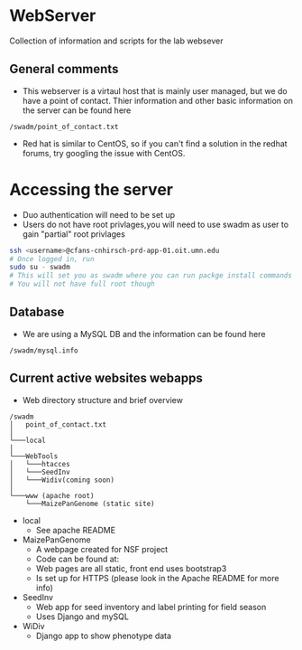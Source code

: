 # WebServer
Collection of information and scripts for the lab websever

## General comments
* This webserver is a virtaul host that is mainly user managed, but we do have a point of contact. Thier information and other basic information on the server can be found here
```
/swadm/point_of_contact.txt
```
* Red hat is similar to CentOS, so if you can't find a solution in the redhat forums, try googling the issue with CentOS.

# Accessing the server
* Duo authentication will need to be set up
* Users do not have root privlages,you will need to use swadm as user to gain "partial" root privlages
```bash
ssh <username>@cfans-cnhirsch-prd-app-01.oit.umn.edu
# Once logged in, run
sudo su - swadm
# This will set you as swadm where you can run packge install commands
# You will not have full root though
```
## Database
* We are using a MySQL DB and the information can be found here
```
/swadm/mysql.info
```
## Current active websites webapps
* Web directory structure and brief overview
```
/swadm
│   point_of_contact.txt
│
└───local
│
└───WebTools
│   └───htacces
│   └───SeedInv
│   └───Widiv(coming soon)
│
└───www (apache root)
    └───MaizePanGenome (static site)
```

* local
    * See apache README
* MaizePanGenome
    * A webpage created for NSF project
    * Code can be found at:
    * Web pages are all static, front end uses bootstrap3
    * Is set up for HTTPS (please look in the Apache README for more info)
* SeedInv
    * Web app for seed inventory and label printing for field season
    * Uses Django and mySQL
* WiDiv
    * Django app to show phenotype data

